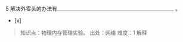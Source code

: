 5
解决外零头的办法有_________________________________________________ 。
- [x]  

> 知识点：物理内存管理实验。
> 出处：网络
> 难度：1
> 解释
